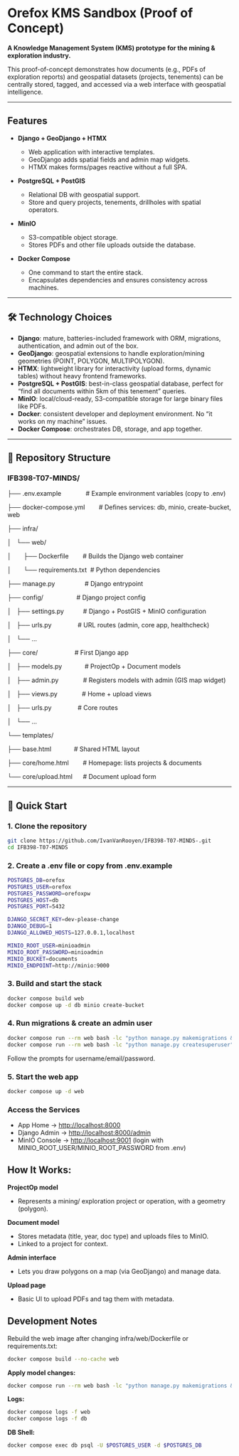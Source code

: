 # Orefox KMS Sandbox (Proof of Concept)

**A Knowledge Management System (KMS) prototype for the mining & exploration industry.**

This proof-of-concept demonstrates how documents (e.g., PDFs of exploration reports) and geospatial datasets (projects, tenements) can be centrally stored, tagged, and accessed via a web interface with geospatial intelligence.

---

## Features

- **Django + GeoDjango + HTMX**
  - Web application with interactive templates.
  - GeoDjango adds spatial fields and admin map widgets.
  - HTMX makes forms/pages reactive without a full SPA.

- **PostgreSQL + PostGIS**
  - Relational DB with geospatial support.
  - Store and query projects, tenements, drillholes with spatial operators.

- **MinIO**
  - S3-compatible object storage.
  - Stores PDFs and other file uploads outside the database.

- **Docker Compose**
  - One command to start the entire stack.
  - Encapsulates dependencies and ensures consistency across machines.

---

## 🛠 Technology Choices

- **Django**: mature, batteries-included framework with ORM, migrations, authentication, and admin out of the box.  
- **GeoDjango**: geospatial extensions to handle exploration/mining geometries (POINT, POLYGON, MULTIPOLYGON).  
- **HTMX**: lightweight library for interactivity (upload forms, dynamic tables) without heavy frontend frameworks.  
- **PostgreSQL + PostGIS**: best-in-class geospatial database, perfect for “find all documents within 5km of this tenement” queries.  
- **MinIO**: local/cloud-ready, S3-compatible storage for large binary files like PDFs.  
- **Docker**: consistent developer and deployment environment. No “it works on my machine” issues.  
- **Docker Compose**: orchestrates DB, storage, and app together.

---

## 📂 Repository Structure

### IFB398-T07-MINDS/

├── .env.example              # Example environment variables (copy to .env)

├── docker-compose.yml        # Defines services: db, minio, create-bucket, web

├── infra/

│   └── web/

│       ├── Dockerfile        # Builds the Django web container

│       └── requirements.txt  # Python dependencies

├── manage.py                 # Django entrypoint

├── config/                   # Django project config

│   ├── settings.py           # Django + PostGIS + MinIO configuration

│   ├── urls.py               # URL routes (admin, core app, healthcheck)

│   └── ...

├── core/                     # First Django app

│   ├── models.py             # ProjectOp + Document models

│   ├── admin.py              # Registers models with admin (GIS map widget)

│   ├── views.py              # Home + upload views

│   ├── urls.py               # Core routes

│   └── ...

└── templates/

├── base.html             # Shared HTML layout

├── core/home.html        # Homepage: lists projects & documents

└── core/upload.html      # Document upload form

---

## 🚀 Quick Start

### 1. Clone the repository

```bash
git clone https://github.com/IvanVanRooyen/IFB398-T07-MINDS-.git
cd IFB398-T07-MINDS
```

### 2. Create a .env file or copy from .env.example

```bash
POSTGRES_DB=orefox
POSTGRES_USER=orefox
POSTGRES_PASSWORD=orefoxpw
POSTGRES_HOST=db
POSTGRES_PORT=5432

DJANGO_SECRET_KEY=dev-please-change
DJANGO_DEBUG=1
DJANGO_ALLOWED_HOSTS=127.0.0.1,localhost

MINIO_ROOT_USER=minioadmin
MINIO_ROOT_PASSWORD=minioadmin
MINIO_BUCKET=documents
MINIO_ENDPOINT=http://minio:9000
```

### 3. Build and start the stack

```bash
docker compose build web
docker compose up -d db minio create-bucket
```

### 4. Run migrations & create an admin user

```bash
docker compose run --rm web bash -lc "python manage.py makemigrations && python manage.py migrate"
docker compose run --rm web bash -lc "python manage.py createsuperuser"
```

Follow the prompts for username/email/password.

### 5. Start the web app

```bash
docker compose up -d web
```

### Access the Services

- App Home → <http://localhost:8000>
- Django Admin → <http://localhost:8000/admin>
- MinIO Console → <http://localhost:9001> (login with MINIO_ROOT_USER/MINIO_ROOT_PASSWORD from .env)

## How It Works:

**ProjectOp model**

- Represents a mining/ exploration project or operation, with a geometry (polygon).

**Document model**

- Stores metadata (title, year, doc type) and uploads files to MinIO.
- Linked to a project for context.

**Admin interface**

- Lets you draw polygons on a map (via GeoDjango) and manage data.

**Upload page**

- Basic UI to upload PDFs and tag them with metadata.

## Development Notes

Rebuild the web image after changing infra/web/Dockerfile or requirements.txt:

```bash
docker compose build --no-cache web
```

**Apply model changes:**

```bash
docker compose run --rm web bash -lc "python manage.py makemigrations && python manage.py migrate"
```

**Logs:**

```bash
docker compose logs -f web
docker compose logs -f db
```

**DB Shell:**

```bash
docker compose exec db psql -U $POSTGRES_USER -d $POSTGRES_DB
```
